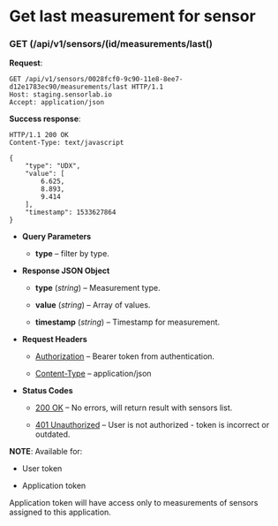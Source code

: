 # Get last measurement for sensor


### GET (/api/v1/sensors/(id/measurements/last()
**Request**:

```
GET /api/v1/sensors/0028fcf0-9c90-11e8-8ee7-d12e1783ec90/measurements/last HTTP/1.1
Host: staging.sensorlab.io
Accept: application/json
```

**Success response**:

```
HTTP/1.1 200 OK
Content-Type: text/javascript

{
    "type": "UDX",
    "value": [
        6.625,
        8.893,
        9.414
    ],
    "timestamp": 1533627864
}
```


* **Query Parameters**

    
    * **type** – filter by type.



* **Response JSON Object**

    
    * **type** (*string*) – Measurement type.


    * **value** (*string*) – Array of values.


    * **timestamp** (*string*) – Timestamp for measurement.



* **Request Headers**

    
    * [Authorization](https://tools.ietf.org/html/rfc7235#section-4.2) – Bearer token from authentication.


    * [Content-Type](https://tools.ietf.org/html/rfc7231#section-3.1.1.5) – application/json



* **Status Codes**

    
    * [200 OK](http://www.w3.org/Protocols/rfc2616/rfc2616-sec10.html#sec10.2.1) – No errors, will return result with sensors list.


    * [401 Unauthorized](http://www.w3.org/Protocols/rfc2616/rfc2616-sec10.html#sec10.4.2) – User is not authorized - token is incorrect or outdated.


**NOTE**: Available for:


* User token


* Application token

Application token will have access only to measurements of sensors assigned to this application.
